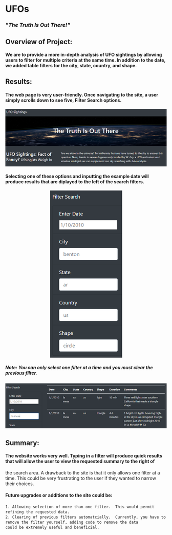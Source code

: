 # UFOs
### *"The Truth Is Out There!"*

## Overview of Project:

#### We are to provide a more in-depth analysis of UFO sightings by allowing users to filter for multiple criteria at the same time. In addition to the date, we added table filters for the city, state, country, and shape.

## Results:

#### The web page is very user-friendly.  Once navigating to the site, a user simply scrolls down to see **five,** Filter Search options.

![site](static/images/site.PNG)

#### Selecting one of these options and inputting the example date will produce results that are diplayed to the left of the search filters.

<p align="center">
<img src="static/images/filter_search.PNG" />
</p>

##### Note: You can only select one filter at a time and you must clear the previous filter.

![](static/images/city_search.PNG)

## Summary:

#### The website works very well.  Typing in a filter will produce quick results that will allow the user to view the requested summary to the right of 
the search area.  A drawback to the site is that it only allows one filter at a time.  This could be very frustrating to the user if they wanted to 
narrow their choices.

#### Future upgrades or additions to the site could be:

    1. Allowing selection of more than one filter.  This would permit refining the requested data.
    2. Clearing of previous filters automatcially.  Currently, you have to remove the filter yourself, adding code to remove the data 
    could be extremely useful and beneficial.
